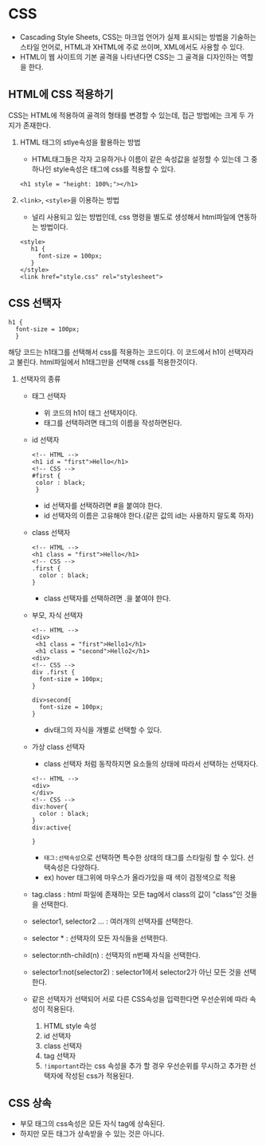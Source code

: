 # CSS

- Cascading Style Sheets, CSS는 마크업 언어가 실제 표시되는 방법을 기술하는 스타일 언어로, HTML과 XHTML에 주로 쓰이며, XML에서도 사용할 수 있다.
- HTML이 웹 사이트의 기본 골격을 나타낸다면 CSS는 그 골격을 디자인하는 역할을 한다.

## HTML에 CSS 적용하기

CSS는 HTML에 적용하여 골격의 형태를 변경할 수 있는데, 접근 방법에는 크게 두 가지가 존재한다.

1. HTML 태그의 stlye속성을 활용하는 방법

   - HTML태그들은 각자 고유하거나 이름이 같은 속성값을 설정할 수 있는데 그 중 하나인 style속성은 태그에 css를 적용할 수 있다.

   ```
   <h1 style = "height: 100%;"></h1>
   ```

2. `<link>`, `<style>`을 이용하는 방법

   - 널리 사용되고 있는 방법인데, css 명령을 별도로 생성해서 html파일에 연동하는 방법이다.

   ```
   <style>
      h1 {
        font-size = 100px;
      }
   </style>
   <link href="style.css" rel="stylesheet">
   ```

## CSS 선택자

```
h1 {
  font-size = 100px;
  }
```

해당 코드는 h1태그를 선택해서 css를 적용하는 코드이다. 이 코드에서 h1이 선택자라고 불린다. html파일에서 h1태그만을 선택해 css를 적용한것이다.

1. 선택자의 종류

   - 태그 선택자

     - 위 코드의 h1이 태그 선택자이다.
     - 태그를 선택하려면 태그의 이름을 작성하면된다.

   - id 선택자

     ```
     <!-- HTML -->
     <h1 id = "first">Hello</h1>
     <!-- CSS -->
     #first {
      color : black;
      }
     ```

     - id 선택자를 선택하려면 #을 붙여야 한다.
     - id 선택자의 이름은 고유해야 한다.(같은 값의 id는 사용하지 말도록 하자)

   - class 선택자

     ```
     <!-- HTML -->
     <h1 class = "first">Hello</h1>
     <!-- CSS -->
     .first {
       color : black;
     }
     ```

     - class 선택자를 선택하려면 .을 붙여야 한다.

   - 부모, 자식 선택자

     ```
     <!-- HTML -->
     <div>
      <h1 class = "first">Hello1</h1>
      <h1 class = "second">Hello2</h1>
     <div>
     <!-- CSS -->
     div .first {
       font-size = 100px;
     }

     div>second{
       font-size = 100px;
     }
     ```

     - div태그의 자식을 개별로 선택할 수 있다.

   - 가상 class 선택자

     - class 선택자 처럼 동작하지면 요소들의 상태에 따라서 선택하는 선택자다.

     ```
     <!-- HTML -->
     <div>
     </div>
     <!-- CSS -->
     div:hover{
       color : black;
     }
     div:active{

     }
     ```

     - `태그:선택속성`으로 선택하면 특수한 상태의 태그를 스타일링 할 수 있다. 선택속성은 다양하다.
     - ex) hover 태그위에 마우스가 올라가있을 때 색이 검정색으로 적용

   - tag.class : html 파일에 존재하는 모든 tag에서 class의 값이 "class"인 것들을 선택한다.
   - selector1, selector2 ... : 여러개의 선택자를 선택한다.
   - selector \* : 선택자의 모든 자식들을 선택한다.
   - selector:nth-child(n) : 선택자의 n번째 자식을 선택한다.
   - selector1:not(selector2) : selector1에서 selector2가 아닌 모든 것을 선택한다.
   - 같은 선택자가 선택되어 서로 다른 CSS속성을 입력한다면 우선순위에 따라 속성이 적용된다.
     1. HTML style 속성
     2. id 선택자
     3. class 선택자
     4. tag 선택자
     5. `!important`라는 css 속성을 추가 할 경우 우선순위를 무시하고 추가한 선택자에 작성된 css가 적용된다.

## CSS 상속

- 부모 태그의 css속성은 모든 자식 tag에 상속된다.
- 하지만 모든 태그가 상속받을 수 있는 것은 아니다.
